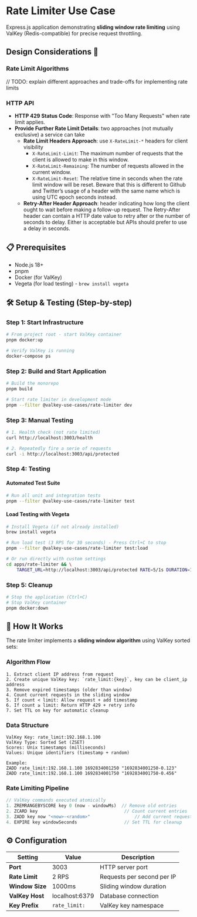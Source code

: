 # Rate Limiter Use Case

Express.js application demonstrating **sliding window rate limiting** using ValKey (Redis-compatible) for precise request throttling.

## Design Considerations 🚀

### Rate Limit Algorithms

// TODO: explain different approaches and trade-offs for implementing rate limits

### HTTP API

- **HTTP 429 Status Code**: Response with "Too Many Requests" when rate limit applies.
- **Provide Further Rate Limit Details**: two approaches (not mutually exclusive) a service can take
  - **Rate Limit Headers Approach**: use `X-RateLimit-*` headers for client visibility
    - `X-RateLimit-Limit`: The maximum number of requests that the client is allowed to make in this window.
    - `X-RateLimit-Remaining`: The number of requests allowed in the current window.
    - `X-RateLimit-Reset`: The relative time in seconds when the rate limit window will be reset. Beware that this is different to Github and Twitter’s usage of a header with the same name which is using UTC epoch seconds instead.
  - **Retry-After Header Approach**: header indicating how long the client ought to wait before making a follow-up request. The Retry-After header can contain a HTTP date value to retry after or the number of seconds to delay. Either is acceptable but APIs should prefer to use a delay in seconds.

## 📋 Prerequisites

- Node.js 18+
- pnpm
- Docker (for ValKey)
- Vegeta (for load testing) - `brew install vegeta`

## 🛠️ Setup & Testing (Step-by-step)

### Step 1: Start Infrastructure

```bash
# From project root - start ValKey container
pnpm docker:up

# Verify ValKey is running
docker-compose ps
```

### Step 2: Build and Start Application

```bash
# Build the monorepo
pnpm build

# Start rate limiter in development mode
pnpm --filter @valkey-use-cases/rate-limiter dev
```

### Step 3: Manual Testing

```bash
# 1. Health check (not rate limited)
curl http://localhost:3003/health

# 2. Repeatedly fire a serie of requests
curl -i http://localhost:3003/api/protected
```

### Step 4: Testing

#### Automated Test Suite

```bash
# Run all unit and integration tests
pnpm --filter @valkey-use-cases/rate-limiter test

```

#### Load Testing with Vegeta

```bash
# Install Vegeta (if not already installed)
brew install vegeta

# Run load test (3 RPS for 30 seconds) - Press Ctrl+C to stop
pnpm --filter @valkey-use-cases/rate-limiter test:load

# Or run directly with custom settings
cd apps/rate-limiter && \
    TARGET_URL=http://localhost:3003/api/protected RATE=5/1s DURATION=15s ./load-test.sh
```

### Step 5: Cleanup

```bash
# Stop the application (Ctrl+C)
# Stop ValKey container
pnpm docker:down
```

## 🔧 How It Works

The rate limiter implements a **sliding window algorithm** using ValKey sorted sets:

### Algorithm Flow

```
1. Extract client IP address from request
2. Create unique ValKey key: `rate_limit:{key}`, key can be client_ip address
3. Remove expired timestamps (older than window)
4. Count current requests in the sliding window
5. If count < limit: Allow request + add timestamp
6. If count ≥ limit: Return HTTP 429 + retry info
7. Set TTL on key for automatic cleanup
```

### Data Structure

```
ValKey Key: rate_limit:192.168.1.100
ValKey Type: Sorted Set (ZSET)
Scores: Unix timestamps (milliseconds)
Values: Unique identifiers (timestamp + random)

Example:
ZADD rate_limit:192.168.1.100 1692834001250 "1692834001250-0.123"
ZADD rate_limit:192.168.1.100 1692834001750 "1692834001750-0.456"
```

### Rate Limiting Pipeline

```typescript
// ValKey commands executed atomically
1. ZREMRANGEBYSCORE key 0 (now - windowMs)  // Remove old entries
2. ZCARD key                                 // Count current entries
3. ZADD key now "<now>-<random>"                 // Add current request
4. EXPIRE key windowSeconds                  // Set TTL for cleanup
```

## ⚙️ Configuration

| Setting         | Value          | Description                |
| --------------- | -------------- | -------------------------- |
| **Port**        | 3003           | HTTP server port           |
| **Rate Limit**  | 2 RPS          | Requests per second per IP |
| **Window Size** | 1000ms         | Sliding window duration    |
| **ValKey Host** | localhost:6379 | Database connection        |
| **Key Prefix**  | `rate_limit:`  | ValKey key namespace       |
